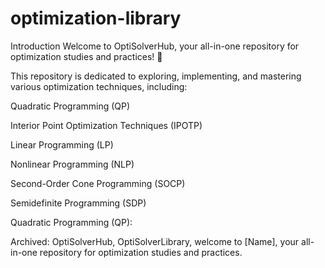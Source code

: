 # optimization-library

Introduction
Welcome to OptiSolverHub, your all-in-one repository for optimization studies and practices! 🌟

This repository is dedicated to exploring, implementing, and mastering various optimization techniques, including:

Quadratic Programming (QP)

Interior Point Optimization Techniques (IPOTP)

Linear Programming (LP)

Nonlinear Programming (NLP)

Second-Order Cone Programming (SOCP)

Semidefinite Programming (SDP)

Quadratic Programming (QP): 



Archived: OptiSolverHub, OptiSolverLibrary, welcome to [Name], your all-in-one repository for optimization studies and practices. 
